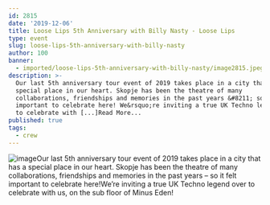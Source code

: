 ```yaml
---
id: 2815
date: '2019-12-06'
title: Loose Lips 5th Anniversary with Billy Nasty - Loose Lips
type: event
slug: loose-lips-5th-anniversary-with-billy-nasty
author: 100
banner:
  - imported/loose-lips-5th-anniversary-with-billy-nasty/image2815.jpeg
description: >-
  Our last 5th anniversary tour event of 2019 takes place in a city that has a
  special place in our heart. Skopje has been the theatre of many
  collaborations, friendships and memories in the past years &#8211; so it felt
  important to celebrate here! We&rsquo;re inviting a true UK Techno legend over
  to celebrate with [...]Read More...
published: true
tags:
  - crew
---
```

![image](../imported/loose-lips-5th-anniversary-with-billy-nasty/image2815.jpeg)Our last 5th anniversary tour event of 2019 takes place in a city that has a special place in our heart. Skopje has been the theatre of many collaborations, friendships and memories in the past years – so it felt important to celebrate here!We’re inviting a true UK Techno legend over to celebrate with us, on the sub floor of Minus Eden!